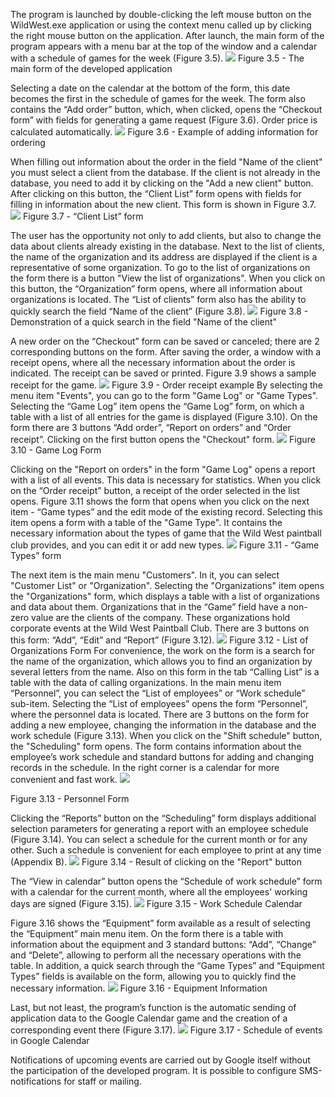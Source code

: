 
The program is launched by double-clicking the left mouse button on the WildWest.exe application or using the context menu called up by clicking the right mouse button on the application. After launch, the main form of the program appears with a menu bar at the top of the window and a calendar with a schedule of games for the week (Figure 3.5).
<a target="_blank" href="https://imageshack.com/i/poKrIRRYp"><img src="https://imagizer.imageshack.com/v2/xq90/924/KrIRRY.png" border="0"></a>
Figure 3.5 - The main form of the developed application

Selecting a date on the calendar at the bottom of the form, this date becomes the first in the schedule of games for the week. The form also contains the “Add order” button, which, when clicked, opens the “Checkout form” with fields for generating a game request (Figure 3.6). Order price is calculated automatically.
<a target="_blank" href="https://imageshack.com/i/pokM7oAmp"><img src="https://imagizer.imageshack.com/v2/xq90/924/kM7oAm.png" border="0"></a>
Figure 3.6 - Example of adding information for ordering

When filling out information about the order in the field "Name of the client" you must select a client from the database. If the client is not already in the database, you need to add it by clicking on the "Add a new client" button.
After clicking on this button, the “Client List” form opens with fields for filling in information about the new client. This form is shown in Figure 3.7.
<a target="_blank" href="https://imageshack.com/i/pnZQwne7p"><img src="https://imagizer.imageshack.com/v2/xq90/923/ZQwne7.png" border="0"></a>
Figure 3.7 - “Client List” form

The user has the opportunity not only to add clients, but also to change the data about clients already existing in the database.
Next to the list of clients, the name of the organization and its address are displayed if the client is a representative of some organization. To go to the list of organizations on the form there is a button "View the list of organizations". When you click on this button, the “Organization” form opens, where all information about organizations is located.
The “List of clients” form also has the ability to quickly search the field “Name of the client” (Figure 3.8).
<a target="_blank" href="https://imageshack.com/i/plg5NzyYp"><img src="https://imagizer.imageshack.com/v2/xq90/921/g5NzyY.png" border="0"></a>
Figure 3.8 - Demonstration of a quick search in the field "Name of the client"

 A new order on the “Checkout” form can be saved or canceled; there are 2 corresponding buttons on the form. After saving the order, a window with a receipt opens, where all the necessary information about the order is indicated. The receipt can be saved or printed. Figure 3.9 shows a sample receipt for the game.
<a target="_blank" href="https://imageshack.com/i/plQGT4iDp"><img src="https://imagizer.imageshack.com/v2/xq90/921/QGT4iD.png" border="0"></a>
Figure 3.9 - Order receipt example
By selecting the menu item "Events", you can go to the form "Game Log" or "Game Types". Selecting the “Game Log” item opens the “Game Log” form, on which a table with a list of all entries for the game is displayed (Figure 3.10). On the form there are 3 buttons “Add order”, “Report on orders” and “Order receipt”. Clicking on the first button opens the "Checkout" form.
<a target="_blank" href="https://imageshack.com/i/pmkMj5jyp"><img src="https://imagizer.imageshack.com/v2/xq90/922/kMj5jy.png" border="0"></a>
Figure 3.10 - Game Log Form

Clicking on the "Report on orders" in the form "Game Log" opens a report with a list of all events. This data is necessary for statistics.
When you click on the “Order receipt” button, a receipt of the order selected in the list opens.
Figure 3.11 shows the form that opens when you click on the next item - “Game types” and the edit mode of the existing record.
Selecting this item opens a form with a table of the "Game Type". It contains the necessary information about the types of game that the Wild West paintball club provides, and you can edit it or add new types.
<a target="_blank" href="https://imageshack.com/i/pn5Osjhnp"><img src="https://imagizer.imageshack.com/v2/xq90/923/5Osjhn.png" border="0"></a>
Figure 3.11 - “Game Types” form

The next item is the main menu "Customers". In it, you can select "Customer List" or "Organization". Selecting the "Organizations" item opens the "Organizations" form, which displays a table with a list of organizations and data about them. Organizations that in the “Game” field have a non-zero value are the clients of the company. These organizations hold corporate events at the Wild West Paintball Club. There are 3 buttons on this form: “Add”, “Edit” and “Report” (Figure 3.12).
<a target="_blank" href="https://imageshack.com/i/pmJcnnCZp"><img src="https://imagizer.imageshack.com/v2/xq90/922/JcnnCZ.png" border="0"></a>
Figure 3.12 - List of Organizations Form
For convenience, the work on the form is a search for the name of the organization, which allows you to find an organization by several letters from the name.
Also on this form in the tab “Calling List” is a table with the data of calling organizations.
In the main menu item “Personnel”, you can select the “List of employees” or “Work schedule” sub-item. Selecting the “List of employees” opens the form “Personnel”, where the personnel data is located. There are 3 buttons on the form for adding a new employee, changing the information in the database and the work schedule (Figure 3.13).
When you click on the "Shift schedule" button, the "Scheduling" form opens. The form contains information about the employee’s work schedule and standard buttons for adding and changing records in the schedule. In the right corner is a calendar for more convenient and fast work.
<a target="_blank" href="https://imageshack.com/i/podUQ6jrp"><img src="https://imagizer.imageshack.com/v2/xq90/924/dUQ6jr.png" border="0"></a>

Figure 3.13 - Personnel Form

Clicking the “Reports” button on the “Scheduling” form displays additional selection parameters for generating a report with an employee schedule (Figure 3.14).
You can select a schedule for the current month or for any other. Such a schedule is convenient for each employee to print at any time (Appendix B).
<a target="_blank" href="https://imageshack.com/i/pmXdZbLKp"><img src="https://imagizer.imageshack.com/v2/xq90/922/XdZbLK.png" border="0"></a>
Figure 3.14 - Result of clicking on the "Report" button

The “View in calendar” button opens the “Schedule of work schedule” form with a calendar for the current month, where all the employees' working days are signed (Figure 3.15).
<a target="_blank" href="https://imageshack.com/i/pnRl1C5Ip"><img src="https://imagizer.imageshack.com/v2/xq90/923/Rl1C5I.png" border="0"></a>
Figure 3.15 - Work Schedule Calendar

Figure 3.16 shows the “Equipment” form available as a result of selecting the “Equipment” main menu item. On the form there is a table with information about the equipment and 3 standard buttons: “Add”, “Change” and “Delete”, allowing to perform all the necessary operations with the table. In addition, a quick search through the “Game Types” and “Equipment Types” fields is available on the form, allowing you to quickly find the necessary information.
<a target="_blank" href="https://imageshack.com/i/plwvNUUNp"><img src="https://imagizer.imageshack.com/v2/xq90/921/wvNUUN.png" border="0"></a>
Figure 3.16 - Equipment Information

Last, but not least, the program’s function is the automatic sending of application data to the Google Calendar game and the creation of a corresponding event there (Figure 3.17).
<a target="_blank" href="https://imageshack.com/i/pmjL4VNap"><img src="https://imagizer.imageshack.com/v2/xq90/922/jL4VNa.png" border="0"></a>
Figure 3.17 - Schedule of events in Google Calendar

Notifications of upcoming events are carried out by Google itself without the participation of the developed program. It is possible to configure SMS-notifications for staff or mailing.
